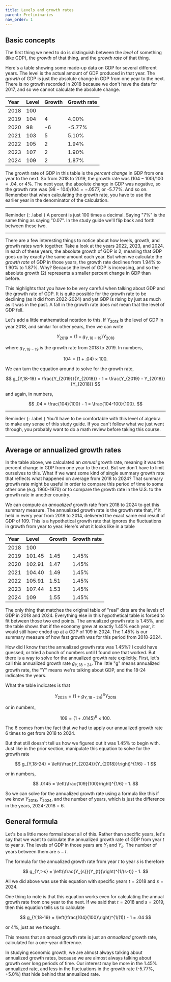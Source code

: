 ```yaml
---
title: Levels and growth rates
parent: Preliminaries
nav_order: 1
---
```


## Basic concepts
The first thing we need to do is distinguish between the *level* of something (like GDP), the *growth* of that thing, and the *growth rate* of that thing. 

Here's a table showing some made-up data on GDP for several different years. The level is the actual amount of GDP produced in that year. The *growth* of GDP is just the absolute change in GDP from one year to the next. There is no growth recorded in 2018 because we don't have the data for 2017, and so we cannot calculate the absolute change. 

| Year | Level | Growth | Growth rate |
|:-----|:------------------|:------|:----|
| 2018 | 100 |    |       |
| 2019 | 104 | 4  | 4.00% |
| 2020 |  98 | -6 | -5.77% |
| 2021 | 103 | 5  | 5.10% |
| 2022 | 105 | 2  | 1.94% |
| 2023 | 107 | 2  | 1.90% |
| 2024 | 109 | 2  | 1.87% |

The growth rate of GDP in this table is the *percent change* in GDP from one year to the next. So from 2018 to 2019, the growth rate was $(104 - 100)/100 = .04$, or 4%. The next year, the absolute change in GDP was negative, so the growth rate was $(98-104)/104 = -.0577$, or -5.77%. And so on. Remember that when calculating the growth rate, you have to use the earlier year in the denominator of the calculation. 

___
Reminder 
{: .label } 
A percent is just 100 times a decimal. Saying "7%" is the same thing as saying "0.07". In the study guide we'll flip back and forth between these two. 

___

There are a few interesting things to notice about how levels, growth, and growth rates work together. Take a look at the years 2022, 2023, and 2024. In each of these years, the absolute growth of GDP is 2, meaning that GDP goes up by exactly the same amount each year. But when we calculate the *growth rate* of GDP in those years, the growth rate declines from 1.94% to 1.90% to 1.87%. Why? Because the level of GDP is increasing, and so the absolute growth (2) represents a smaller percent change in GDP than before. 

This highlights that you have to be very careful when talking about GDP and the growth rate of GDP. It is quite possible for the growth rate to be declining (as it did from 2022-2024) and yet GDP is rising by just as much as it was in the past. A fall in the growth rate does *not* mean that the level of GDP fell. 

Let's add a little mathematical notation to this. If $Y_{2018}$ is the level of GDP in year $2018$, and similar for other years, then we can write

$$
Y_{2019} = (1+g_{Y,18-19}) Y_{2018}
$$

where $g_{Y,18-19}$ is the growth rate from 2018 to 2019. In numbers,

$$
104 = (1 + .04) \times 100.
$$

We can turn the equation around to solve for the growth rate,

$$
g_{Y,18-19} = \frac{Y_{2019}}{Y_{2018}} - 1 = \frac{Y_{2019} - Y_{2018}}{Y_{2018}}
$$

and again, in numbers,

$$
.04 = \frac{104}{100} - 1 = \frac{104-100}{100}.
$$

___
Reminder 
{: .label } 
You'll have to be comfortable with this level of algebra to make any sense of this study guide. If you can't follow what we just went through, you probably want to do a math review before taking this course.

___

## Average or annualized growth rates
In the table above, we calculated an *annual* growth rate, meaning it was the percent change in GDP from one year to the next. But we don't have to limit ourselves to this. What if we want some kind of single summary growth rate that reflects what happened on average from 2018 to 2024? That summary growth rate might be useful in order to compare this period of time to some other one (e.g. 1960-1970) or to compare the growth rate in the U.S. to the growth rate in another country.

We can compute an *annualized* growth rate from 2018 to 2024 to get this summary measure. The annualized growth rate is the growth rate that, if it held in every year from 2018 to 2014, delivered the exact same end result of GDP of 109. This is a hypothetical growth rate that ignores the fluctuations in growth from year to year. Here's what it looks like in a table

| Year | Level | Growth | Growth rate |
|:-----|:------------------|:------|:----|
| 2018 | 100 |    |       |
| 2019 | 101.45 | 1.45  | 1.45% |
| 2020 | 102.91 | 1.47| 1.45% |
| 2021 | 104.40 | 1.49  | 1.45% |
| 2022 | 105.91 | 1.51  | 1.45% |
| 2023 | 107.44 | 1.53  | 1.45% |
| 2024 | 109 | 1.55  | 1.45% |

The only thing that matches the original table of "real" data are the levels of GDP in 2018 and 2024. Everything else in this hypothetical table is forced to fit between those two end points. The annualized growth rate is 1.45%, and the table shows that if the economy grew at exactly 1.45% each year, it would still have ended up at a GDP of 109 in 2024. The 1.45% is our summary measure of how fast growth was for this period from 2018-2024. 

How did I know that the annualized growth rate was 1.45%? I could have guessed, or tried a bunch of numbers until I found one that worked. But there is a way to solve for the annualized growth rate explicitly. First, let's call this annualized growth rate $g_{Y,18-24}$. The little "g" means annualized growth rate, the "Y" means we're talking about GDP, and the 18-24 indicates the years.

What the table indicates is that

$$
Y_{2024} = (1 + g_{Y,18-24})^6 Y_{2018}
$$

or in numbers,

$$
109 = (1 + .0145)^6 \times 100.
$$

The 6 comes from the fact that we had to apply our annualized growth rate 6 times to get from 2018 to 2024.

But that still doesn't tell us how we figured out it was 1.45% to begin with. Just like in the prior section, manipulate this equation to solve for the growth rate

$$
g_{Y,18-24} = \left(\frac{Y_{2024}}{Y_{2018}}\right)^{1/6} - 1
$$

or in numbers,

$$
.0145 = \left(\frac{109}{100}\right)^{1/6} - 1.
$$

So we can solve for the annualized growth rate using a formula like this if we know $Y_{2018}$, $Y_{2024}$, and the number of years, which is just the difference in the years, 2024-2018 = 6. 

## General formula
Let's be a little more formal about all of this. Rather than specific years, let's say that we want to calculate the annualized growth rate of GDP from year $t$ to year $s$. The levels of GDP in those years are $Y_{t}$ and $Y_{s}$. The number of years between them are $s-t$. 

The formula for the annualized growth rate from year $t$ to year $s$ is therefore

$$
g_{Y,t-s} = \left(\frac{Y_{s}}{Y_{t}}\right)^{1/(s-t)} - 1.
$$

All we did above was use this equation with specific years $t=2018$ and $s=2024$. 

One thing to note is that this equation works even for calculating the annual growth rate from one year to the next. If we said that $t=2018$ and $s=2019$, then this equation tells us to calculate

$$
g_{Y,18-19} = \left(\frac{104}{100}\right)^{1/(1)} - 1 = .04
$$

or 4%, just as we thought. 

This means that an *annual* growth rate is just an *annualized* growth rate, calculated for a one-year difference. 

In studying economic growth, we are almost always talking about annualized growth rates, because we are almost always talking about growth over long periods of time. Our interest may be more in the 1.45% annualized rate, and less in the fluctuations in the growth rate (-5.77%, +5.0%) that hide behind that annualized rate.
